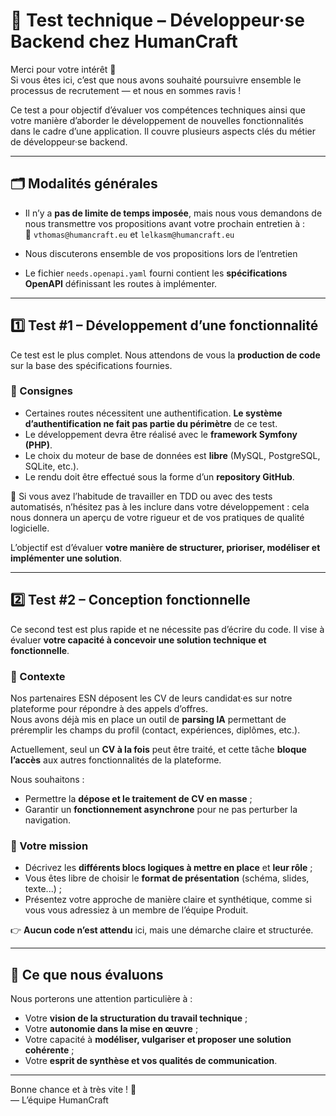 # 🧪 Test technique – Développeur·se Backend chez HumanCraft

Merci pour votre intérêt 🙌  
Si vous êtes ici, c’est que nous avons souhaité poursuivre ensemble le processus de recrutement — et nous en sommes ravis !

Ce test a pour objectif d’évaluer vos compétences techniques ainsi que votre manière d’aborder le développement de nouvelles fonctionnalités dans le cadre d’une application. Il couvre plusieurs aspects clés du métier de développeur·se backend.

---

## 🗂️ Modalités générales

- Il n’y a **pas de limite de temps imposée**, mais nous vous demandons de nous transmettre vos propositions avant votre prochain entretien à :  
  📩 `vthomas@humancraft.eu` et `lelkasm@humancraft.eu`

- Nous discuterons ensemble de vos propositions lors de l’entretien

- Le fichier `needs.openapi.yaml` fourni contient les **spécifications OpenAPI** définissant les routes à implémenter.

---

## 1️⃣ Test #1 – Développement d’une fonctionnalité

Ce test est le plus complet. Nous attendons de vous la **production de code** sur la base des spécifications fournies.

### 🎯 Consignes

- Certaines routes nécessitent une authentification. **Le système d’authentification ne fait pas partie du périmètre** de ce test.
- Le développement devra être réalisé avec le **framework Symfony (PHP)**.
- Le choix du moteur de base de données est **libre** (MySQL, PostgreSQL, SQLite, etc.).
- Le rendu doit être effectué sous la forme d’un **repository GitHub**.

🔎 Si vous avez l’habitude de travailler en TDD ou avec des tests automatisés, n’hésitez pas à les inclure dans votre développement : cela nous donnera un aperçu de votre rigueur et de vos pratiques de qualité logicielle.

L’objectif est d’évaluer **votre manière de structurer, prioriser, modéliser et implémenter une solution**.

---

## 2️⃣ Test #2 – Conception fonctionnelle

Ce second test est plus rapide et ne nécessite pas d’écrire du code. Il vise à évaluer **votre capacité à concevoir une solution technique et fonctionnelle**.

### 🎯 Contexte

Nos partenaires ESN déposent les CV de leurs candidat·es sur notre plateforme pour répondre à des appels d’offres.  
Nous avons déjà mis en place un outil de **parsing IA** permettant de préremplir les champs du profil (contact, expériences, diplômes, etc.).

Actuellement, seul un **CV à la fois** peut être traité, et cette tâche **bloque l’accès** aux autres fonctionnalités de la plateforme.

Nous souhaitons :

- Permettre la **dépose et le traitement de CV en masse** ;
- Garantir un **fonctionnement asynchrone** pour ne pas perturber la navigation.

### 📌 Votre mission

- Décrivez les **différents blocs logiques à mettre en place** et **leur rôle** ;
- Vous êtes libre de choisir le **format de présentation** (schéma, slides, texte...) ;
- Présentez votre approche de manière claire et synthétique, comme si vous vous adressiez à un membre de l’équipe Produit.

👉 **Aucun code n’est attendu** ici, mais une démarche claire et structurée.

---

## 🧠 Ce que nous évaluons

Nous porterons une attention particulière à :

- Votre **vision de la structuration du travail technique** ;
- Votre **autonomie dans la mise en œuvre** ;
- Votre capacité à **modéliser, vulgariser et proposer une solution cohérente** ;
- Votre **esprit de synthèse et vos qualités de communication**.

---

Bonne chance et à très vite ! 💪  
— L’équipe HumanCraft

